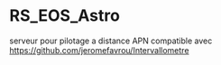 # RS_EOS_Astro
serveur pour pilotage a distance APN 
compatible avec https://github.com/jeromefavrou/Intervallometre
